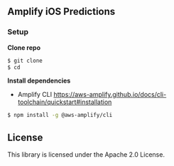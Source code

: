 ## Amplify iOS Predictions

### Setup
**Clone repo**
```bash
$ git clone 
$ cd 
```

**Install dependencies**
- Amplify CLI 
https://aws-amplify.github.io/docs/cli-toolchain/quickstart#installation

```bash
$ npm install -g @aws-amplify/cli
```

## License

This library is licensed under the Apache 2.0 License. 
